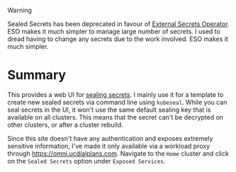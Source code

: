 > [!WARNING]
> Sealed Secrets has been deprecated in favour of [External Secrets Operator](/manifests/system/external-secrets). ESO makes it much simpler to manage large number of secrets. I used to dread having to change any secrets due to the work involved. ESO makes it much simpler.

# Summary
This provides a web UI for [sealing secrets](/manifests/system/sealed-secrets). I mainly use it for a template to create new sealed secrets via command line using `kubeseal`. While you can seal secrets in the UI, it won't use the same default sealing key that is available on all clusters. This means that the secret can't be decrypted on other clusters, or after a cluster rebuild.

Since this site doesn't have any authentication and exposes extremely sensitive information, I've made it only available via a workload proxy through https://omni.ucdialplans.com. Navigate to the `Home` cluster and click on the `Sealed Secrets` option under `Exposed Services`.